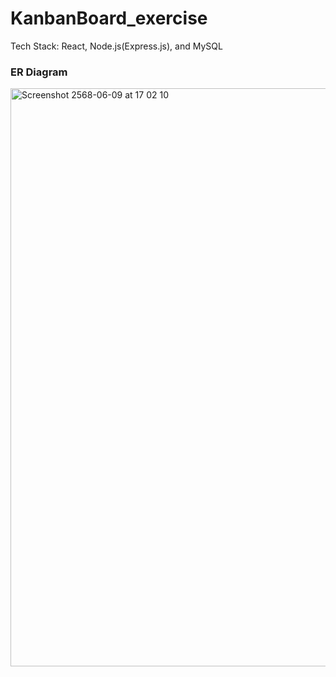 # KanbanBoard_exercise
Tech Stack: React, Node.js(Express.js), and MySQL

<h3>ER Diagram</h3>

<img width="925" alt="Screenshot 2568-06-09 at 17 02 10" src="https://github.com/user-attachments/assets/d37f7c17-2312-4a09-a6a1-acec5ae72adf" />

